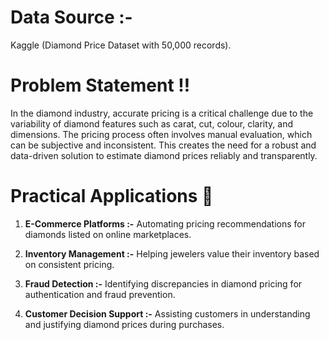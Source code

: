 # Data Source :- 
Kaggle (Diamond Price Dataset with 50,000 records).

# Problem Statement ‼️
In the diamond industry, accurate pricing is a critical challenge due to the variability of diamond features such as carat, cut, colour, clarity, and dimensions. 
The pricing process often involves manual evaluation, which can be subjective and inconsistent. 
This creates the need for a robust and data-driven solution to estimate diamond prices reliably and transparently.

# Practical Applications 💁

1) **E-Commerce Platforms :-** Automating pricing recommendations for diamonds listed on online marketplaces. 

2) **Inventory Management :-** Helping jewelers value their inventory based on consistent pricing. 

3) **Fraud Detection :-** Identifying discrepancies in diamond pricing for authentication and fraud prevention. 

4) **Customer Decision Support :-** Assisting customers in understanding and justifying diamond prices during purchases. 
